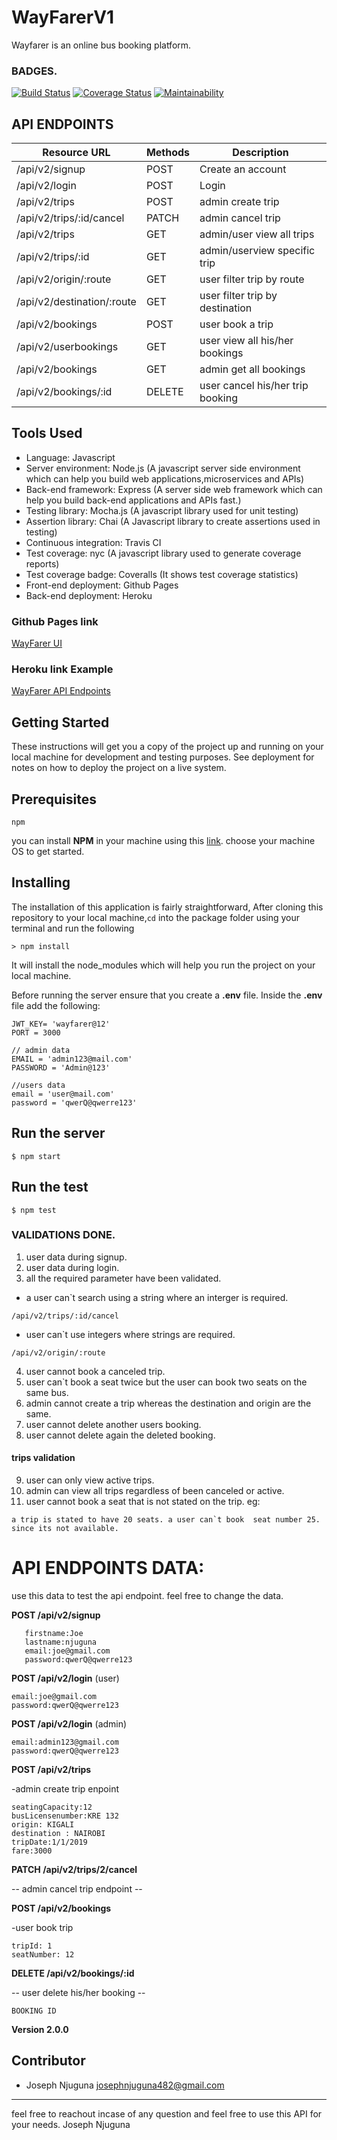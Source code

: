 # WayFarerV1
Wayfarer is an online bus booking platform.

### BADGES.
[![Build Status](https://travis-ci.org/JosephNjuguna/WayFarerV1.svg?branch=dev)](https://travis-ci.org/JosephNjuguna/WayFarerV1)
[![Coverage Status](https://coveralls.io/repos/github/JosephNjuguna/WayFarerV1/badge.svg?branch=dev)](https://coveralls.io/github/JosephNjuguna/WayFarerV1?branch=dev)
[![Maintainability](https://api.codeclimate.com/v1/badges/9f4deb472db93aea9bc4/maintainability)](https://codeclimate.com/github/JosephNjuguna/WayFarerV1/maintainability)


## API ENDPOINTS

| Resource URL                     | Methods | Description                 |
| -------------------------------- | ------- | --------------------------- |
| /api/v2/signup                   | POST    | Create an account           |
| /api/v2/login                    | POST    | Login                       |
| /api/v2/trips                    | POST    | admin create trip           |
| /api/v2/trips/:id/cancel         | PATCH   | admin cancel trip           |
| /api/v2/trips                    | GET     | admin/user view all trips   |
| /api/v2/trips/:id                | GET     | admin/userview specific trip|
| /api/v2/origin/:route            | GET     | user filter trip by route   |
| /api/v2/destination/:route       | GET     | user filter trip by destination|
| /api/v2/bookings                 | POST    | user book a trip            |
| /api/v2/userbookings             | GET    | user view all his/her bookings|
| /api/v2/bookings                 | GET     | admin get all bookings      |
| /api/v2/bookings/:id             | DELETE  | user cancel his/her trip booking|

## Tools Used

- Language: Javascript
- Server environment: Node.js (A javascript server side environment which can help you build web applications,microservices and APIs)
- Back-end framework: Express (A server side web framework which can help you build back-end applications and APIs fast.)
- Testing library: Mocha.js (A javascript library used for unit testing)
- Assertion library: Chai (A Javascript library to create assertions used in testing)
- Continuous integration: Travis CI
- Test coverage: nyc (A javascript library used to generate coverage reports)
- Test coverage badge: Coveralls (It shows test coverage statistics)
- Front-end deployment: Github Pages
- Back-end deployment: Heroku

### Github Pages link

[WayFarer UI](https://josephnjuguna.github.io/Wayfarer/UI/index.html)

### Heroku link Example

[WayFarer API Endpoints](https://v1wayfarer.herokuapp.com/api-docs)

## Getting Started

These instructions will get you a copy of the project up and running on your local machine for development and testing purposes. See deployment for notes on how to deploy the project on a live system.

## Prerequisites
```
npm
```
you can install **NPM**  in your machine using this [link](https://nodejs.org/en/download/). choose your machine OS to get started.
## Installing

The installation of this application is fairly straightforward, After cloning this repository to your local machine,`cd` into the package folder using your terminal and run the following

```
> npm install
```

It will install the node_modules which will help you run the project on your local machine.

Before running the server ensure that you create a  **.env** file.
Inside the **.env** file  add the following:
```
JWT_KEY= 'wayfarer@12'
PORT = 3000

// admin data
EMAIL = 'admin123@mail.com'
PASSWORD = 'Admin@123'

//users data
email = 'user@mail.com'
password = 'qwerQ@qwerre123'
```

## Run the server

```
$ npm start
```

## Run the test

```
$ npm test
```

### VALIDATIONS DONE.
1. user data during signup.
2. user data during login.
3. all the required parameter have been validated.
- a user can`t search using a string where an interger is required.
```
/api/v2/trips/:id/cancel
```
- user can`t use integers where strings are required.
```
/api/v2/origin/:route 
```
4. user cannot book a canceled trip.
5. user can`t  book a seat twice but the user can book two seats on the same bus.
6. admin cannot create a trip whereas the destination and origin are the same.
7. user cannot delete another users booking.
8. user cannot delete again the deleted booking.
#### trips validation
9. user can only view active trips.
10. admin can view all trips regardless of been canceled or active.
11. user cannot book a seat that is not stated on the trip. eg:
```
a trip is stated to have 20 seats. a user can`t book  seat number 25. since its not available.
```
# API ENDPOINTS DATA:
 use this data to test the api endpoint. feel free to change the data.
 
 **POST /api/v2/signup**
 ```
    firstname:Joe
    lastname:njuguna
    email:joe@gmail.com
    password:qwerQ@qwerre123
```

**POST /api/v2/login** (user)
```
email:joe@gmail.com
password:qwerQ@qwerre123
```

**POST /api/v2/login** (admin)
```
email:admin123@gmail.com
password:qwerQ@qwerre123
```
**POST /api/v2/trips**

-admin create trip enpoint
```
seatingCapacity:12
busLicensenumber:KRE 132
origin: KIGALI
destination : NAIROBI
tripDate:1/1/2019
fare:3000
```

**PATCH /api/v2/trips/2/cancel**

-- admin cancel trip endpoint --

**POST /api/v2/bookings**

-user book trip
```
tripId: 1
seatNumber: 12
```
**DELETE /api/v2/bookings/:id**

-- user delete his/her booking -- 
```
BOOKING ID
```

**Version 2.0.0**

## Contributor

- Joseph Njuguna <josephnjuguna482@gmail.com>

---
feel free to reachout incase of any question and feel free to use this API for your needs. Joseph Njuguna